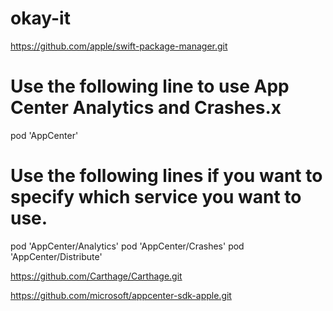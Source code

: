 # okay-it
https://github.com/apple/swift-package-manager.git
# Use the following line to use App Center Analytics and Crashes.x
 pod 'AppCenter'

 # Use the following lines if you want to specify which service you want to use.
 pod 'AppCenter/Analytics'
 pod 'AppCenter/Crashes'
 pod 'AppCenter/Distribute'

https://github.com/Carthage/Carthage.git

https://github.com/microsoft/appcenter-sdk-apple.git
